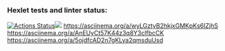 ### Hexlet tests and linter status:
[![Actions Status](https://github.com/AlanKham07/frontend-project-lvl1/workflows/hexlet-check/badge.svg)](https://github.com/AlanKham07/frontend-project-lvl1/actions)<a href="https://codeclimate.com/github/codeclimate/codeclimate/maintainability"><img src="https://api.codeclimate.com/v1/badges/a99a88d28ad37a79dbf6/maintainability" /></a>
https://asciinema.org/a/wyLGztyB2hkjxGMKpKs6IZjhS
https://asciinema.org/a/AnEUyCt57K44z3q8Y3clfbcCK
https://asciinema.org/a/5ojdfcAD2n7gKLya2qmsduUsd
